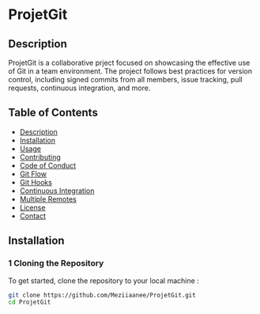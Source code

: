 # ProjetGit

## Description

ProjetGit is a collaborative prject focused on showcasing the effective use of Git in a team environment. The project follows best practices for version control, including signed commits from all members, issue tracking, pull requests, continuous integration, and more.

## Table of Contents

- [Description](#description)
- [Installation](#installation)
- [Usage](#usage)
- [Contributing](#contributing)
- [Code of Conduct](#code-of-conduct)
- [Git Flow](#git-flow)
- [Git Hooks](#git-hooks)
- [Continuous Integration](#continuous-integration)
- [Multiple Remotes](#multiple-remotes)
- [License](#license)
- [Contact](#contact)

## Installation

### 1 Cloning the Repository

To get started, clone the repository to your local machine :

```sh
git clone https://github.com/Meziiaanee/ProjetGit.git
cd ProjetGit

